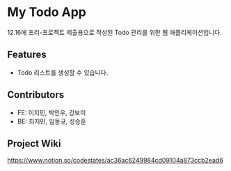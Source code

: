 # My Todo App

12.16에 프리-프로젝트 제출용으로 작성된 Todo 관리를 위한 웹 애플리케이션입니다.

## Features

- Todo 리스트를 생성할 수 있습니다.

## Contributors

- FE: 이지민, 박인우, 강보미
- BE: 최지민, 임동규, 성승훈

## Project Wiki

https://www.notion.so/codestates/ac36ac6249984cd09104a873ccb2ead6
